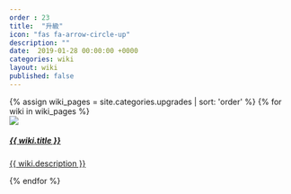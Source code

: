 ```yaml
---
order : 23
title:  "升級"
icon: "fas fa-arrow-circle-up"
description: ""
date:  2019-01-28 00:00:00 +0000
categories: wiki
layout: wiki
published: false
---
```


<div class="container">
    <div class="wikiPages">
        <div class="row">
            {% assign wiki_pages = site.categories.upgrades | sort: 'order' %}
            {% for wiki in wiki_pages %}
            <div class="col-sm-3">
                <a href="{{ wiki.url | relative_url }}" class="wiki-a">
                    <div class="card text-center wiki-item">
                        <img class="card-img-top" src="{{ "/assets/img/wiki/upgrade_icons/" | relative_url  }}{{ wiki.icon }}">
                        <div class="card-body">
                            <h5 class="card-title no-shadow">{{ wiki.title }}</h5>
                            <p class="card-text no-shadow">{{ wiki.description }}</p>
                        </div>
                    </div>
                </a>
            </div>
            {% endfor %}
        </div>
    </div>
</div>